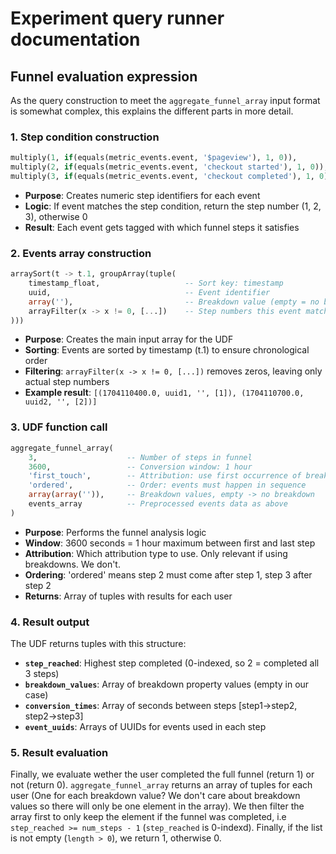 # Experiment query runner documentation

## Funnel evaluation expression

As the query construction to meet the `aggregate_funnel_array` input format is somewhat complex,
this explains the different parts in more detail.

### 1. Step condition construction

```sql
multiply(1, if(equals(metric_events.event, '$pageview'), 1, 0)),
multiply(2, if(equals(metric_events.event, 'checkout started'), 1, 0)),
multiply(3, if(equals(metric_events.event, 'checkout completed'), 1, 0)),
```

-   **Purpose**: Creates numeric step identifiers for each event
-   **Logic**: If event matches the step condition, return the step number (1, 2, 3), otherwise 0
-   **Result**: Each event gets tagged with which funnel steps it satisfies

### 2. Events array construction

```sql
arraySort(t -> t.1, groupArray(tuple(
    timestamp_float,                   -- Sort key: timestamp
    uuid,                              -- Event identifier
    array(''),                         -- Breakdown value (empty = no breakdown)
    arrayFilter(x -> x != 0, [...])    -- Step numbers this event matches
)))
```

-   **Purpose**: Creates the main input array for the UDF
-   **Sorting**: Events are sorted by timestamp (t.1) to ensure chronological order
-   **Filtering**: `arrayFilter(x -> x != 0, [...])` removes zeros, leaving only actual step numbers
-   **Example result**: `[(1704110400.0, uuid1, '', [1]), (1704110700.0, uuid2, '', [2])]`

### 3. UDF function call

```sql
aggregate_funnel_array(
    3,                    -- Number of steps in funnel
    3600,                 -- Conversion window: 1 hour
    'first_touch',        -- Attribution: use first occurrence of breakdown
    'ordered',            -- Order: events must happen in sequence
    array(array('')),     -- Breakdown values, empty -> no breakdown
    events_array          -- Preprocessed events data as above
)
```

-   **Purpose**: Performs the funnel analysis logic
-   **Window**: 3600 seconds = 1 hour maximum between first and last step
-   **Attribution**: Which attribution type to use. Only relevant if using breakdowns. We don't.
-   **Ordering**: 'ordered' means step 2 must come after step 1, step 3 after step 2
-   **Returns**: Array of tuples with results for each user

### 4. Result output

The UDF returns tuples with this structure:

-   **`step_reached`**: Highest step completed (0-indexed, so 2 = completed all 3 steps)
-   **`breakdown_values`**: Array of breakdown property values (empty in our case)
-   **`conversion_times`**: Array of seconds between steps [step1→step2, step2→step3]
-   **`event_uuids`**: Arrays of UUIDs for events used in each step

### 5. Result evaluation

Finally, we evaluate wether the user completed the full funnel (return 1) or not (return 0).
`aggregate_funnel_array` returns an array of tuples for each user (One for each breakdown value?
We don't care about breakdown values so there will only be one element in the array). We then
filter the array first to only keep the element if the funnel was completed,
i.e `step_reached >= num_steps - 1` (`step_reached` is 0-indexd).
Finally, if the list is not empty (`length > 0`), we return 1, otherwise 0.
